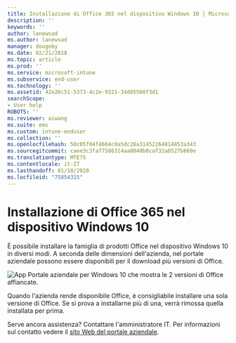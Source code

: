 ```yaml
---
title: Installazione di Office 365 nel dispositivo Windows 10 | Microsoft Docs
description: ''
keywords: ''
author: lenewsad
ms.author: lanewsad
manager: dougeby
ms.date: 02/21/2018
ms.topic: article
ms.prod: ''
ms.service: microsoft-intune
ms.subservice: end-user
ms.technology: ''
ms.assetid: 42e26c51-5373-4c2e-9321-34d85560f3d1
searchScope:
- User help
ROBOTS: ''
ms.reviewer: aiwang
ms.suite: ems
ms.custom: intune-enduser
ms.collection: ''
ms.openlocfilehash: 50c05f04f4664c0a5dc28a31452264814853a343
ms.sourcegitcommit: caee3c3fa77586314aa8040b0caf32a0527b669e
ms.translationtype: MTE75
ms.contentlocale: it-IT
ms.lasthandoff: 01/10/2020
ms.locfileid: "75854315"
---
```

# <a name="installing-office-365-on-your-windows-10-device"></a>Installazione di Office 365 nel dispositivo Windows 10

È possibile installare la famiglia di prodotti Office nel dispositivo Windows 10 in diversi modi. A seconda delle dimensioni dell'azienda, nel portale aziendale possono essere disponibili per il download più versioni di Office.

![App Portale aziendale per Windows 10 che mostra le 2 versioni di Office affiancate.](./media/multiple-office-installs-cp-win10.png)

Quando l'azienda rende disponibile Office, è consigliabile installare una sola versione di Office. Se si prova a installarne più di una, verrà rimossa quella installata per prima.

Serve ancora assistenza? Contattare l'amministratore IT. Per informazioni sul contatto vedere il [sito Web del portale aziendale](https://go.microsoft.com/fwlink/?linkid=2010980).
